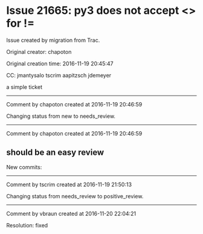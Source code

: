# Issue 21665: py3 does not accept <> for !=

Issue created by migration from Trac.

Original creator: chapoton

Original creation time: 2016-11-19 20:45:47

CC:  jmantysalo tscrim aapitzsch jdemeyer

a simple ticket


---

Comment by chapoton created at 2016-11-19 20:46:59

Changing status from new to needs_review.


---

Comment by chapoton created at 2016-11-19 20:46:59

should be an easy review
----
New commits:


---

Comment by tscrim created at 2016-11-19 21:50:13

Changing status from needs_review to positive_review.


---

Comment by vbraun created at 2016-11-20 22:04:21

Resolution: fixed
